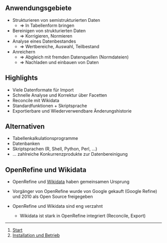 ## Anwendungsgebiete

- Strukturieren von semistrukturierten Daten
  - => In Tabellenform bringen
- Bereinigen von strukturierten Daten
  - => Korrigieren, Normieren 
- Analyse eines Datenbestandes
  - => Wertbereiche, Auswahl, Teilbestand
- Anreichern
  - => Abgleich mit fremden Datenquellen (Normdateien)
  - => Nachladen und einbauen von Daten


## Highlights

- Viele Datenformate für Import
- Schnelle Analyse und Korrektur über Facetten
- Reconcile mit Wikidata
- Standardfunktionen + Skriptsprache
- Exportierbare und Wiederverwendbare Änderungshistorie


## Alternativen

- Tabellenkalkulationsprogramme
- Datenbanken
- Skriptsprachen (R, Shell, Python, Perl, ...)
- ... zahlreiche Konkurrenzprodukte zur Datenbereinigung


## OpenRefine und Wikidata 

- OpenRefine und [Wikidata](https://www.wikidata.org/) haben gemeinsamen Ursprung
- Vorgänger von OpenRefine wurde von Google gekauft (Google Refine)
  und 2010 als Open Source freigegeben

- OpenRefine und Wikidata sind eng verzahnt
  - Wikidata ist stark in OpenRefine integriert (Reconcile, Export)

---

1. [Start](..)
1. [Installation und Betrieb](betrieb)
